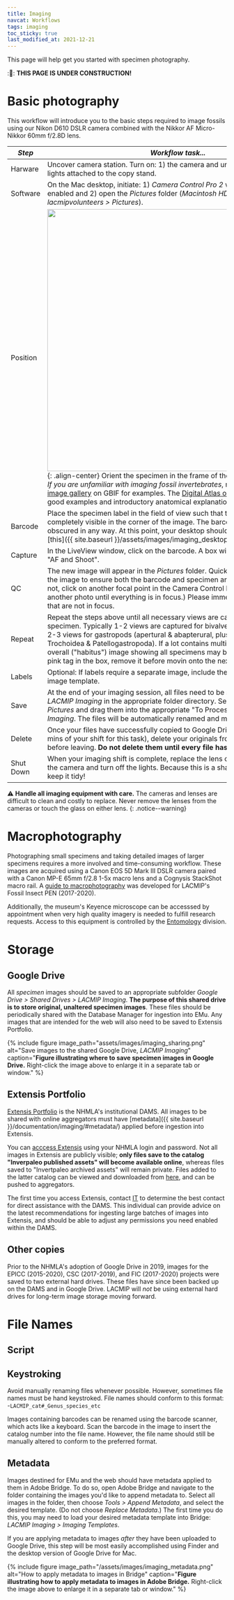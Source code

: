 ```yaml
---
title: Imaging
navcat: Workflows
tags: imaging
toc_sticky: true
last_modified_at: 2021-12-21
---
```


This page will help get you started with specimen photography.

::construction:: **THIS PAGE IS UNDER CONSTRUCTION!**

# Basic photography
This workflow will introduce you to the basic steps required to image fossils using our Nikon D610 DSLR camera combined with the Nikkor AF Micro-Nikkor 60mm f/2.8D lens.

*Step* | *Workflow task...*
   --- | ---
   Harware | Uncover camera station. Turn on: 1) the camera and uncap lens and 2) the lights attached to the copy stand.
   Software | On the Mac desktop, initiate: 1) *Camera Control Pro 2* with LiveView ("LV") enabled and 2) open the _Pictures_ folder (_Macintosh HD > Users > lacmipvolunteers > Pictures_).
   Position | <img src="{{ site.baseurl }}/assets/images/imaging_cameracontrol.png" alt="" width="600"/>{: .align-center} Orient the specimen in the frame of the image using LiveView. _If you are unfamiliar with imaging fossil invertebrates_, refer to the LACMIP [image gallery](https://www.gbif.org/occurrence/gallery?dataset_key=f0a7ca6e-8da6-4629-97bd-0368705a4d6b) on GBIF for examples. The [Digital Atlas of Ancient Life](https://www.digitalatlasofancientlife.org/learn/mollusca/) also has good examples and introductory anatomical explanations.
   Barcode | Place the specimen label in the field of view such that the barcode is completely visible in the corner of the image. The barcode must not be visually obscured in any way. At this point, your desktop should look something like [this]({{ site.baseurl }}/assets/images/imaging_desktop.png).
   Capture | In the LiveView window, click on the barcode. A box will appear over it. Select "AF and Shoot". 
   QC| The new image will appear in the _Pictures_ folder. Quickly quality control (QC) the image to ensure both the barcode and specimen are in focus. (If they are not, click on another focal point in the Camera Control Pro window and capture another photo until everything is in focus.) Please immediately delete images that are not in focus.
   Repeat | Repeat the steps above until all necessary views are captured for the specimen. Typically 1-2 views are captured for bivalves (interior & exterior) & 2-3 views for gastropods (apertural & abapterural, plus an umbilical view for Trochoidea & Patellogastropoda). If a lot contains multiple specimens, and overall ("habitus") image showing all specimens may be required. If there is a pink tag in the box, remove it before movin onto the next specimen lot.
   Labels | Optional: If labels require a separate image, include the "labels" barcode on the image template. 
   Save | At the end of your imaging session, all files need to be saved to _Google Drive > LACMIP Imaging_ in the appropriate folder directory. Select all new images in _Pictures_ and drag them into the appropriate "To Process" folder in _LACMIP Imaging_. The files will be automatically renamed and moved overnight. 
   Delete | Once your files have successfully copied to Google Drive (save the last 10 mins of your shift for this task), delete your originals from the _Pictures_ folder before leaving. **Do not delete them until every file has been uploaded.**
   Shut Down | When your imaging shift is complete, replace the lens cap and dust cover on the camera and turn off the lights. Because this is a shared workstation, please keep it tidy!

:warning: **Handle all imaging equipment with care.** The cameras and lenses are difficult to clean and costly to replace. Never remove the lenses from the cameras or touch the glass on either lens.
{: .notice--warning}

# Macrophotography

Photographing small specimens and taking detailed images of larger specimens requires a more involved and time-consuming workflow. These images are acquired using a Canon EOS 5D Mark III DSLR camera paired with a Canon MP-E 65mm f/2.8 1-5x macro lens and a Cognysis StackShot macro rail. A [guide to macrophotography](https://drive.google.com/file/d/1VsrV8OBMxUAjes_QLagHZisrnTrAbwyv/view?usp=sharing) was developed for LACMIP's Fossil Insect PEN (2017-2020).

Additionally, the museum's Keyence microscope can be accesssed by appointment when very high quality imagery is needed to fulfill research requests. Access to this equipment is controlled by the [Entomology](https://nhm.org/research-collections/departments/entomology) division.
   
# Storage
## Google Drive
All *specimen* images should be saved to an appropriate subfolder _Google Drive > Shared Drives > LACMIP Imaging_. **The purpose of this shared drive is to store original, unaltered specimen images**. These files should be periodically shared with the Database Manager for ingestion into EMu. Any images that are intended for the web will also need to be saved to Extensis Portfolio.

{% include figure image_path="assets/images/imaging_sharing.png" alt="Save images to the shared Google Drive, _LACMIP Imaging_" caption="**Figure illustrating where to save specimen images in Google Drive.** Right-click the image above to enlarge it in a separate tab or window." %}

## Extensis Portfolio
[Extensis Portfolio](https://www.extensis.com/portfolio) is the NHMLA's institutional DAMS. All images to be shared with online aggregators must have [metadata]({{ site.baseurl }}/documentation/imaging/#metadata/) applied before ingestion into Extensis.

You can [acccess Extensis](https://digitalgallery.nhm.org:9443/#/) using your NHMLA login and password. Not all images in Extensis are publicly visible; **only files save to the catalog "Inverpaleo published assets" will become available online**, whereas files saved to "Invertpaleo archived assets" will remain private. Files added to the latter catalog can be viewed and downloaded from [here](http://digitalgallery.nhm.org:8085/invertpaleo_nhm/#/), and can be pushed to aggregators.

The first time you access Extensis, contact [IT](itsupport@nhm.org) to determine the best contact for direct assistance with the DAMS. This individual can provide advice on the latest recommendations for ingesting large batches of images into Extensis, and should be able to adjust any permissions you need enabled within the DAMS.

## Other copies
Prior to the NHMLA's adoption of Google Drive in 2019, images for the EPICC (2015-2020), CSC (2017-2019), and FIC (2017-2020) projects were saved to two external hard drives. These files have since been backed up on the DAMS and in Google Drive. LACMIP will _not_ be using external hard drives for long-term image storage moving forward.

# File Names
## Script

## Keystroking
Avoid manually renaming files whenever possible. However, sometimes file names must be hand keystroked. File names should conform to this format:
-`LACMIP_cat#_Genus_species_etc`

Images containing barcodes can be renamed using the barcode scanner, which acts like a keyboard. Scan the barcode in the image to insert the catalog number into the file name. However, the file name should still be manually altered to conform to the preferred format.

## Metadata
Images destined for EMu and the web should have metadata applied to them in Adobe Bridge. To do so, open Adobe Bridge and navigate to the folder containing the images you'd like to append metadata to. Select all images in the folder, then choose _Tools > Append Metadata_, and select the desired template. (Do not choose _Replace Metadata_.) The first time you do this, you may need to load your desired metadata template into Bridge: _LACMIP Imaging > Imaging Templates_.

If you are applying metadata to images _after_ they have been uploaded to Google Drive, this step will be most easily accomplished using Finder and the desktop version of Google Drive for Mac.

{% include figure image_path="/assets/images/imaging_metadata.png" alt="How to apply metadata to images in Bridge" caption="**Figure illustrating how to apply metadata to images in Adobe Bridge.** Right-click the image above to enlarge it in a separate tab or window." %}
